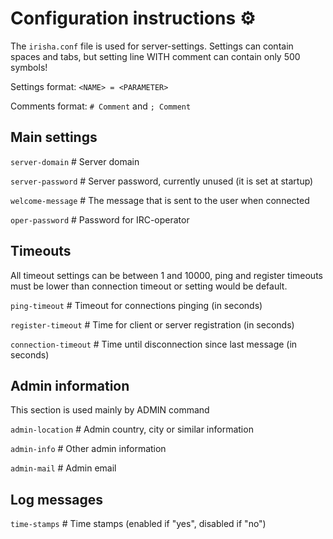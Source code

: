 # Configuration instructions ⚙️

The `irisha.conf` file is used for server-settings. Settings can contain spaces and tabs,
but setting line WITH comment can contain only 500 symbols!

Settings format: `<NAME> = <PARAMETER>`

Comments format: `# Comment` and `; Comment`

Main settings
-----
`server-domain`      # Server domain

`server-password`    # Server password, currently unused (it is set at startup)
 
`welcome-message`    # The message that is sent to the user when connected

`oper-password`      # Password for IRC-operator

Timeouts
-----
All timeout settings can be between 1 and 10000, ping and register timeouts
must be lower than connection timeout or setting would be default.

`ping-timeout`       # Timeout for connections pinging (in seconds)

`register-timeout`   # Time for client or server registration (in seconds)

`connection-timeout` # Time until disconnection since last message (in seconds)

Admin information
-----
This section is used mainly by ADMIN command

`admin-location`     # Admin country, city or similar information

`admin-info`         # Other admin information

`admin-mail`         # Admin email

Log messages
-----
`time-stamps`        # Time stamps (enabled if "yes", disabled if "no")
